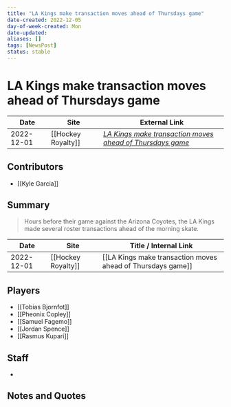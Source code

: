 ```yaml
---
title: "LA Kings make transaction moves ahead of Thursdays game"
date-created: 2022-12-05
day-of-week-created: Mon
date-updated: 
aliases: []
tags: [NewsPost]
status: stable
---
```


# LA Kings make transaction moves ahead of Thursdays game

| Date       | Site     | External Link                                                                                                                                              |
| ---------- | -------- | ---------------------------------------------------------------------------------------------------------------------------------------------------------- |
| 2022-12-01 | [[Hockey Royalty]] | [*LA Kings make transaction moves ahead of Thursdays game*](https://hockeyroyalty.com/2022/12/01/la-kings-make-transaction-moves-ahead-of-thursdays-game/) |

## Contributors
- [[Kyle Garcia]]

## Summary
> Hours before their game against the Arizona Coyotes, the LA Kings made several roster transactions ahead of the morning skate.

| Date       | Site               | Title / Internal Link                                       |
| ---------- | ------------------ | ----------------------------------------------------------- |
| 2022-12-01 | [[Hockey Royalty]] | [[LA Kings make transaction moves ahead of Thursdays game]] |

## Players
- [[Tobias Bjornfot]]
- [[Pheonix Copley]]
- [[Samuel Fagemo]]
- [[Jordan Spence]]
- [[Rasmus Kupari]]

## Staff
- 

## Notes and Quotes
> 

